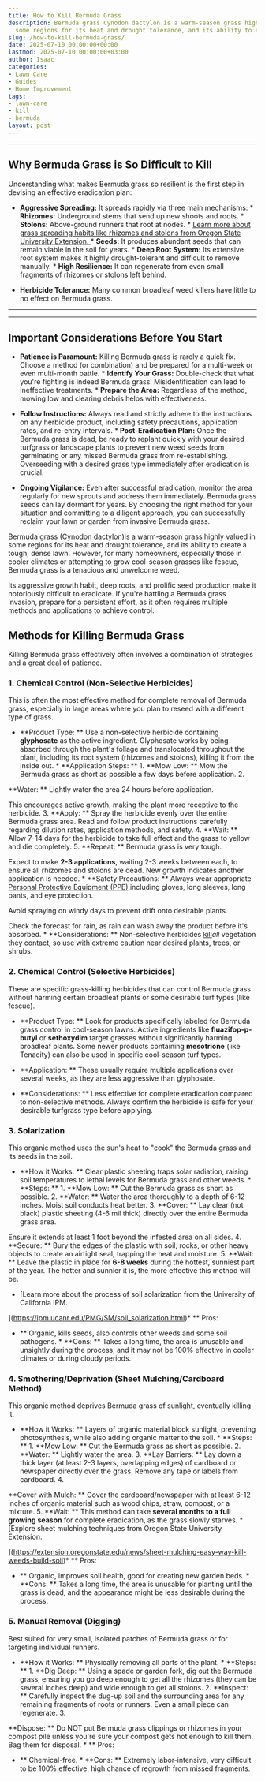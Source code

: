 ```yaml
---
title: How to Kill Bermuda Grass
description: Bermuda grass Cynodon dactylon is a warm-season grass highly valued in
  some regions for its heat and drought tolerance, and its ability to create a tough,...
slug: /how-to-kill-bermuda-grass/
date: 2025-07-10 00:00:00+00:00
lastmod: 2025-07-10 00:00:00+03:00
author: Isaac
categories:
- Lawn Care
- Guides
- Home Improvement
tags:
- lawn-care
- kill
- bermuda
layout: post
---
```

---

## Why Bermuda Grass is So Difficult to Kill
Understanding what makes Bermuda grass so resilient is the first step in devising an effective eradication plan:

* **Aggressive Spreading:** It spreads rapidly via three main mechanisms: * **Rhizomes:** Underground stems that send up new shoots and roots. * **Stolons:** Above-ground runners that root at nodes. * [Learn more about grass spreading habits like rhizomes and stolons from Oregon State University Extension.
](https://extension.oregonstate.edu/gardening/[lawn-care](https://pestpolicy.com/how-to-control-bermuda-grass/)/understanding-grass-spreading-habits)* **Seeds:** It produces abundant seeds that can remain viable in the soil for years. * **Deep Root System:** Its extensive root system makes it highly drought-tolerant and difficult to remove manually. * **High Resilience:** It can regenerate from even small fragments of rhizomes or stolons left behind.

* **Herbicide Tolerance:** Many common broadleaf weed killers have little to no effect on Bermuda grass.
---
---

## Important Considerations Before You Start

* **Patience is Paramount:** Killing Bermuda grass is rarely a quick fix. Choose a method (or combination) and be prepared for a multi-week or even multi-month battle. * **Identify Your Grass:** Double-check that what you're fighting is indeed Bermuda grass. Misidentification can lead to ineffective treatments. * **Prepare the Area:** Regardless of the method, mowing low and clearing debris helps with effectiveness.

* **Follow Instructions:** Always read and strictly adhere to the instructions on any herbicide product, including safety precautions, application rates, and re-entry intervals. * **Post-Eradication Plan:** Once the Bermuda grass is dead, be ready to replant quickly with your desired turfgrass or landscape plants to prevent new weed seeds from germinating or any missed Bermuda grass from re-establishing. Overseeding with a desired grass type immediately after eradication is crucial.

* **Ongoing Vigilance:** Even after successful eradication, monitor the area regularly for new sprouts and address them immediately. Bermuda grass seeds can lay dormant for years.
By choosing the right method for your situation and committing to a diligent approach, you can successfully reclaim your lawn or garden from invasive Bermuda grass.

Bermuda grass ([Cynodon dactylon](https://plants.ces.ncsu.edu/plants/cynodon-dactylon/))is a warm-season grass highly valued in some regions for its heat and drought tolerance, and its ability to create a tough, dense lawn. However, for many homeowners, especially those in cooler climates or attempting to grow cool-season grasses like fescue, Bermuda grass is a tenacious and unwelcome weed.

Its aggressive growth habit, deep roots, and prolific seed production make it notoriously difficult to eradicate. If you're battling a Bermuda grass invasion, prepare for a persistent effort, as it often requires multiple methods and applications to achieve control.

##  Methods for Killing Bermuda Grass

Killing Bermuda grass effectively often involves a combination of strategies and a great deal of patience.

###  1. Chemical Control (Non-Selective Herbicides)

This is often the most effective method for complete removal of Bermuda grass, especially in large areas where you plan to reseed with a different type of grass.

* **Product Type: ** Use a non-selective herbicide containing **glyphosate** as the active ingredient. Glyphosate works by being absorbed through the plant's foliage and translocated throughout the plant, including its root system (rhizomes and stolons), killing it from the inside out. * **Application Steps: ** 1. **Mow Low: ** Mow the Bermuda grass as short as possible a few days before application. 2.

**Water: ** Lightly water the area 24 hours before application.

This encourages active growth, making the plant more receptive to the herbicide. 3. **Apply: ** Spray the herbicide evenly over the entire Bermuda grass area. Read and follow product instructions carefully regarding dilution rates, application methods, and safety. 4. **Wait: ** Allow 7-14 days for the herbicide to take full effect and the grass to yellow and die completely. 5. **Repeat: ** Bermuda grass is very tough.

Expect to make **2-3 applications**, waiting 2-3 weeks between each, to ensure all rhizomes and stolons are dead. New growth indicates another application is needed. * **Safety Precautions: ** Always wear appropriate [Personal Protective Equipment (PPE)](https://www.epa.gov/pesticide-worker-safety/personal-protective-equipment-ppe-pesticide-handlers),including gloves, long sleeves, long pants, and eye protection.

Avoid spraying on windy days to prevent drift onto desirable plants.

Check the forecast for rain, as rain can wash away the product before it's absorbed. * **Considerations: ** Non-selective herbicides [kill](https://pestpolicy.com/does-the-dryer-kill-fleas/)*all* vegetation they contact, so use with extreme caution near desired plants, trees, or shrubs.

###  2. Chemical Control (Selective Herbicides)

These are specific grass-killing herbicides that can control Bermuda grass without harming certain broadleaf plants or some desirable turf types (like fescue).

* **Product Type: ** Look for products specifically labeled for Bermuda grass control in cool-season lawns. Active ingredients like **fluazifop-p-butyl** or **sethoxydim** target grasses without significantly harming broadleaf plants. Some newer products containing **mesotrione** (like Tenacity) can also be used in specific cool-season turf types.

* **Application: ** These usually require multiple applications over several weeks, as they are less aggressive than glyphosate.

* **Considerations: ** Less effective for complete eradication compared to non-selective methods. Always confirm the herbicide is safe for your desirable turfgrass type before applying.

###  3. Solarization

This organic method uses the sun's heat to "cook" the Bermuda grass and its seeds in the soil.

* **How it Works: ** Clear plastic sheeting traps solar radiation, raising soil temperatures to lethal levels for Bermuda grass and other weeds. * **Steps: ** 1. **Mow Low: ** Cut the Bermuda grass as short as possible. 2. **Water: ** Water the area thoroughly to a depth of 6-12 inches. Moist soil conducts heat better. 3. **Cover: ** Lay clear (not black) plastic sheeting (4-6 mil thick) directly over the entire Bermuda grass area.

Ensure it extends at least 1 foot beyond the infested area on all sides. 4. **Secure: ** Bury the edges of the plastic with soil, rocks, or other heavy objects to create an airtight seal, trapping the heat and moisture. 5. **Wait: ** Leave the plastic in place for **6-8 weeks** during the hottest, sunniest part of the year. The hotter and sunnier it is, the more effective this method will be.

* [Learn more about the process of soil solarization from the University of California IPM.

](https://ipm.ucanr.edu/PMG/SM/soil_solarization.html)* **
Pros:

- ** Organic, kills seeds, also controls other weeds and some soil pathogens. * **Cons: ** Takes a long time, the area is unusable and unsightly during the process, and it may not be 100% effective in cooler climates or during cloudy periods.

###  4. Smothering/Deprivation (Sheet Mulching/Cardboard Method)

This organic method deprives Bermuda grass of sunlight, eventually killing it.

* **How it Works: ** Layers of organic material block sunlight, preventing photosynthesis, while also adding organic matter to the soil. * **Steps: ** 1. **Mow Low: ** Cut the Bermuda grass as short as possible. 2. **Water: ** Lightly water the area. 3. **Lay Barriers: ** Lay down a thick layer (at least 2-3 layers, overlapping edges) of cardboard or newspaper directly over the grass. Remove any tape or labels from cardboard. 4.

**Cover with Mulch: ** Cover the cardboard/newspaper with at least 6-12 inches of organic material such as wood chips, straw, compost, or a mixture. 5. **Wait: ** This method can take **several months to a full growing season** for complete eradication, as the grass slowly starves. * [Explore sheet mulching techniques from Oregon State University Extension.

](https://extension.oregonstate.edu/news/sheet-mulching-easy-way-kill-weeds-build-soil)* **
Pros:

- ** Organic, improves soil health, good for creating new garden beds. * **Cons: ** Takes a long time, the area is unusable for planting until the grass is dead, and the appearance might be less desirable during the process.

###  5. Manual Removal (Digging)

Best suited for very small, isolated patches of Bermuda grass or for targeting individual runners.

* **How it Works: ** Physically removing all parts of the plant. * **Steps: ** 1. **Dig Deep: ** Using a spade or garden fork, dig out the Bermuda grass, ensuring you go deep enough to get all the rhizomes (they can be several inches deep) and wide enough to get all stolons. 2. **Inspect: ** Carefully inspect the dug-up soil and the surrounding area for any remaining fragments of roots or runners. Even a small piece can regenerate. 3.

**Dispose: ** Do NOT put Bermuda grass clippings or rhizomes in your compost pile unless you're sure your compost gets hot enough to kill them. Bag them for disposal. * **
Pros:

- ** Chemical-free. * **Cons: ** Extremely labor-intensive, very difficult to be 100% effective, high chance of regrowth from missed fragments.

